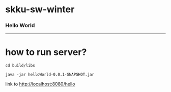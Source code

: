 # skku-sw-winter

### Hello World

-------- 

# how to run server?

`cd build/libs`

`java -jar helloWorld-0.0.1-SNAPSHOT.jar`

link to <http://localhost:8080/hello>